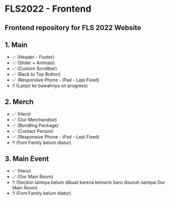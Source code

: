 # FLS2022 - Frontend

<h2>Frontend repository for FLS 2022 Website</h2>

<h2> 1. Main </h2>

- :white_check_mark: (Header - Footer)
- :white_check_mark: (Slider + Animasi)
- :white_check_mark: (Custom Scrollbar)
- :white_check_mark: (Back to Top Button)
- :white_check_mark: (Responsive Phone - iPad - Lepi Fixed)
- :bangbang: (Lanjut ke bawahnya on progress)

<h2> 2. Merch </h2>

- :white_check_mark: (Hero)
- :white_check_mark: (Our Merchandise)
- :white_check_mark: (Bundling Package)
- :white_check_mark: (Contact Person)
- :white_check_mark: (Responsive Phone - iPad - Lepi Fixed)
- :bangbang: (Font Family belum diatur)

<h2> 3. Main Event </h2>

- :white_check_mark: (Hero)
- :white_check_mark: (Our Main Room)
- :bangbang: (Section lainnya belum dibuat karena kemarin baru disuruh sampai Our Main Room)
- :bangbang: (Font Family belum diatur)
